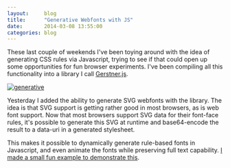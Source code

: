 ```yaml
---
layout:     blog
title:      "Generative Webfonts with JS"
date:       2014-03-08 13:55:00
categories: blog
---
```


These last couple of weekends I've been toying around with the idea of generating CSS rules via Javascript, trying to see if that could open up some opportunities for fun browser experiments. I've been compiling all this functionality into a library I call [Gerstner.js](https://github.com/runemadsen/gerstner.js).

<div class="wide-750">
  <a href="/experiments/generative-webfont"><img alt="generative" src="{% asset_path blog/webfonts.jpg %}" /></a>
</div>

Yesterday I added the ability to generate SVG webfonts with the library. The idea is that SVG support is getting rather good in most browsers, as is web font support. Now that most browsers support SVG data for their font-face rules, it's possible to generate this SVG at runtime and base64-encode the result to a data-uri in a generated stylesheet.

This makes it possible to dynamically generate rule-based fonts in Javascript, and even animate the fonts while preserving full text capability. [I made a small fun example to demonstrate this](/experiments/generative-webfont).
